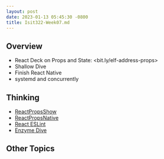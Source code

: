 ```yaml
---
layout: post
date: 2023-01-13 05:45:30 -0800
title: Isit322-Week07.md
---
```

## Overview

- React Deck on Props and State: <bit.ly/elf-address-props>
- Shallow Dive
- Finish React Native
- systemd and concurrently


## Thinking

- [ReactPropsShow][rps]
- [ReactPropsNative][rpn]
- [React ESLint][rel]
- [Enzyme Dive][ed]

[rps]: /teach/assignments/react/ReactPropsShow.html

[rpn]: /teach/assignments/react/ReactPropsNative.html

[rel]: /teach/assignments/react/ReactEsLint.html

[ed]: http://airbnb.io/enzyme/docs/api/ShallowWrapper/dive.html

## Other Topics
